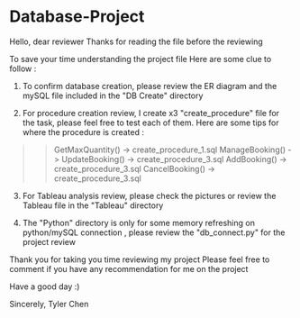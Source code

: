 # Database-Project

Hello, dear reviewer
Thanks for reading the file before the reviewing


To save your time understanding the project file
Here are some clue to follow :


1. To confirm database creation, please review the ER diagram and the mySQL file included in the "DB Create" directory

2. For procedure creation review, I create x3 "create_procedure" file for the task, please feel free to test each of them. Here are some tips for where the procedure is created :
>>  GetMaxQuantity() -> create_procedure_1.sql
>>  ManageBooking() ->
>>  UpdateBooking() -> create_procedure_3.sql
>>  AddBooking() -> create_procedure_3.sql
>>  CancelBooking() -> create_procedure_3.sql

3. For Tableau analysis review, please check the pictures or review the Tableau file in the "Tableau" directory

4. The "Python" directory is only for some memory refreshing on python/mySQL connection , please review the "db_connect.py" for the project review


Thank you for taking you time reviewing my project
Please feel free to comment if you have any recommendation for me on the project

Have a good day :)


Sincerely,
Tyler Chen